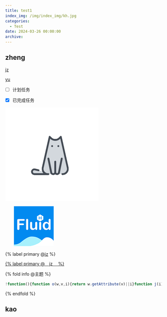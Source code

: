 ```yaml
---
title: test1
index_img: /img/index_img/kh.jpg
categories:
  - Test
date: 2024-03-26 00:00:00
archive:
---
```

## zheng



[jz](/Test/test_zheng_jz)

[yu](/Test/test_zheng_yu)

- [ ] 计划任务 

- [x] 已完成任务



[![jzzzzzzzz](img/avatar.png)](/Test/test_zheng_jz "jzzz")

&emsp;&emsp;[![](img\fluid.png)](/Test/test_zheng_yu)



{% label primary @[jz](/Test/test_zheng_jz) %}



[{% label primary @&emsp;jz&emsp; %}](/Test/test_zheng_jz)



{% fold info @主题 %}

```javascript
!function(){function o(w,v,i){return w.getAttribute(v)||i}function j(i){return document.getElementsByTagName(i)}function l(){var i=j("script"),w=i.length,v=i[w-1];return{l:w,z:o(v,"zIndex",-1),o:o(v,"opacity",0.5),c:o(v,"color","0,0,0"),n:o(v,"count",99)}}function k(){r=u.width=window.innerWidth||document.documentElement.clientWidth||document.body.clientWidth,n=u.height=window.innerHeight||document.documentElement.clientHeight||document.body.clientHeight}function b(){e.clearRect(0,0,r,n);var w=[f].concat(t);var x,v,A,B,z,y;t.forEach(function(i){i.x+=i.xa,i.y+=i.ya,i.xa*=i.x>r||i.x<0?-1:1,i.ya*=i.y>n||i.y<0?-1:1,e.fillRect(i.x-0.5,i.y-0.5,1,1);for(v=0;v<w.length;v++){x=w[v];if(i!==x&&null!==x.x&&null!==x.y){B=i.x-x.x,z=i.y-x.y,y=B*B+z*z;y<x.max&&(x===f&&y>=x.max/2&&(i.x-=0.03*B,i.y-=0.03*z),A=(x.max-y)/x.max,e.beginPath(),e.lineWidth=A/2,e.strokeStyle="rgba("+s.c+","+(A+0.2)+")",e.moveTo(i.x,i.y),e.lineTo(x.x,x.y),e.stroke())}}w.splice(w.indexOf(i),1)}),m(b)}var u=document.createElement("canvas"),s=l(),c="c_n"+s.l,e=u.getContext("2d"),r,n,m=window.requestAnimationFrame||window.webkitRequestAnimationFrame||window.mozRequestAnimationFrame||window.oRequestAnimationFrame||window.msRequestAnimationFrame||function(i){window.setTimeout(i,1000/45)},a=Math.random,f={x:null,y:null,max:20000};u.id=c;u.style.cssText="position:fixed;top:0;left:0;z-index:"+s.z+";opacity:"+s.o;j("body")[0].appendChild(u);k(),window.onresize=k;window.onmousemove=function(i){i=i||window.event,f.x=i.clientX,f.y=i.clientY},window.onmouseout=function(){f.x=null,f.y=null};for(var t=[],p=0;s.n>p;p++){var h=a()*r,g=a()*n,q=2*a()-1,d=2*a()-1;t.push({x:h,y:g,xa:q,ya:d,max:6000})}setTimeout(function(){b()},100)}();
```

{% endfold %}




## kao



